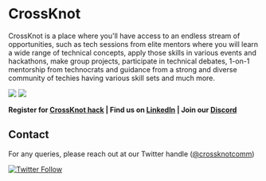 # CrossKnot

CrossKnot is a place where you'll have access to an endless stream of opportunities, such as tech sessions from elite mentors where you will learn a wide range of technical concepts, apply those skills in various events and hackathons, make group projects, participate in technical debates, 1-on-1 mentorship from technocrats and guidance from a strong and diverse community of techies having various skill sets and much more.

[![](https://img.shields.io/badge/YouTube-FF0000.svg?style=for-the-badge&logo=YouTube&logoColor=white)](https://www.youtube.com/channel/UCU79vWuo5sQEapub4bFvrlg) [![](https://img.shields.io/badge/Instagram-E4405F.svg?style=for-the-badge&logo=Instagram&logoColor=white)](https://www.instagram.com/crossknotcomm/)

**Register for [CrossKnot hack](https://crossknothacks.co/) | Find us on [LinkedIn](https://www.linkedin.com/company/crossknot-community/) | Join our [Discord](https://discord.gg/ScREataGaY)**

## Contact

For any queries, please reach out at our Twitter handle ([@crossknotcomm](https://twitter.com/crossknotcomm))

[![Twitter Follow](https://img.shields.io/twitter/follow/crossknotcomm.svg?style=social)](https://twitter.com/crossknotcomm)
